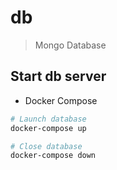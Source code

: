 # db

> Mongo Database

## Start db server

* Docker Compose

``` bash
# Launch database
docker-compose up

# Close database
docker-compose down
```

